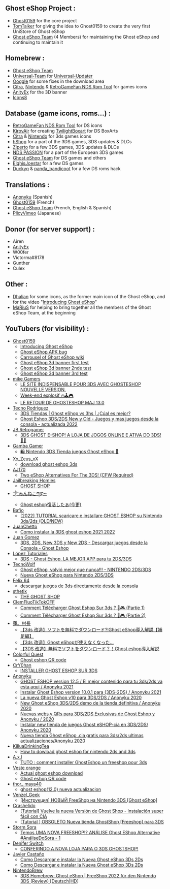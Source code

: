 ## Ghost eShop Project :
- [Ghost0159](https://github.com/Ghost0159) for the core project
- [TomTalker](https://github.com/tomtalker) for giving the idea to Ghost0159 to create the very first UniStore of Ghost eShop
- [Ghost eShop Team](https://github.com/ghost-land) (4 Members) for maintaining the Ghost eShop and continuing to maintain it

## Homebrew :
- [Ghost eShop Team](https://github.com/ghost-land)
- [Universal-Team](https://github.com/universal-Team/) for [Universal-Updater](https://github.com/universal-Team/universal-updater)
- [Ooggle](https://github.com/Ooggle) for some fixes in the download area
- [Citra](https://citra-emu.org/), [Nintendo](https://nintendo.com) & [RetroGameFan NDS Rom Tool](https://gbatemp.net/download/retrogamefan-nds-rom-tool-v1-0_b1215.35735/) for games icons
- [AnityEx](https://ko-fi.com/anityex) for the 3D banner
- [Icons8](https://icons8.com)

## Database (game icons, roms...) :
- [RetroGameFan NDS Rom Tool](https://gbatemp.net/download/retrogamefan-nds-rom-tool-v1-0_b1215.35735/) for DS icons
- [KirovAir](https://github.com/KirovAir) for creating [TwilightBoxart](https://github.com/KirovAir/TwilightBoxart) for DS BoxArts
- [Citra](https://citra-emu.org/) & [Nintendo](https://nintendo.com) for 3ds games icons
- [hShop](https://hshop.erista.me/) for a part of the 3DS games, 3DS updates & DLCs
- [Ziperto](https://www.ziperto.com/) for a few 3DS games, 3DS updates & DLCs
- [NDS PASSION](https://www.nds-passion.xyz/) for a part of the European 3DS games
- [Ghost eShop Team](https://github.com/ghost-land) for DS games and others
- [ElghisJoestar](https://github.com/Elghis) for a few DS games
- [Duckyq](https://discord.com/users/447352661424078858) & [panda_bandicoot](https://discord.com/users/835466498129657868) for a few DS roms hack

## Translations :
- [Anonyku](https://github.com/anonyku) (Spanish)
- [Ghost0159](https://github.com/Ghost0159) (French)
- [Ghost eShop Team](https://github.com/ghost-land) (French, English & Spanish)
- [PlicyVimeo](https://github.com/kuragehimekurara1) (Japanese)

## Donor (for server support) :
- Airen
- [AnityEx](https://ko-fi.com/anityex)
- W00fer
- Victorma#8178
- Gunther
- Culex

## Other :
- [Dhalian](https://github.com/Dhalian) for some icons, as the former main icon of the Ghost eShop, and for the video "[Introducing Ghost eShop](https://www.youtube.com/watch?v=4kJPMQrV3TM&list=PLCXWv2VrEuia9MqM3-V7AX8jaibasxGIJ)"
- [MaRiuS](https://github.com/M4riUSS) for helping to bring together all the members of the Ghost eShop Team, at the beginning

## YouTubers (for visibility) :
- [Ghost0159](https://www.youtube.com/channel/UChxEA5WZPPDxAy6oYIFE6WA)
    - [Introducing Ghost eShop](https://www.youtube.com/watch?v=4kJPMQrV3TM&list=PLCXWv2VrEuia9MqM3-V7AX8jaibasxGIJ)
    - [Ghost eShop APK bug](https://youtube.com/shorts/BUC2l3Yoa7Y)
    - [Carrousel of Ghost eShop wiki](https://www.youtube.com/watch?v=7qZJyUBrLG4&list=PLCXWv2VrEuia9MqM3-V7AX8jaibasxGIJ)
    - [Ghost eShop 3d banner first test](https://youtube.com/shorts/-DGHfmJsj3c)
    - [Ghost eShop 3d banner 2nde test](https://youtube.com/shorts/SrwDWl9nHU8)
    - [Ghost eShop 3d banner 3rd test](https://www.youtube.com/watch?v=g9Se7eJj5gM&list=PLCXWv2VrEuia9MqM3-V7AX8jaibasxGIJ)
- [mike Gamers](https://www.youtube.com/channel/UC3JAGSa5tDqIA87Yr2WyD1g)
    - [LE SITE INDISPENSABLE POUR 3DS AVEC GHOSTESHOP NOUVELLE VERSION.](https://www.youtube.com/watch?v=lylSvL1eqbM&list=PLCXWv2VrEuia9MqM3-V7AX8jaibasxGIJ)
    - [Week-end explosif 🔥🕹️🎮](https://www.youtube.com/watch?v=JoS8HamLA4w&list=PLCXWv2VrEuia9MqM3-V7AX8jaibasxGIJ)
    - [LE RETOUR DE GHOSTESHOP MAJ 13.0](https://www.youtube.com/watch?v=Rv4uqX2Lgfw&list=PLCXWv2VrEuia9MqM3-V7AX8jaibasxGIJ)
- [Tecno Rodriguez](https://www.youtube.com/user/xFirepower2000x)
    - [3DS Tiendas | Ghost eShop vs 3hs | ¿Cúal es mejor?](https://www.youtube.com/watch?v=jk7ssoyaBb4&list=PLCXWv2VrEuia9MqM3-V7AX8jaibasxGIJ)
    - [Ghost Eshop 3DS/2DS New y Old - Juegos y mas juegos desde la consola - actualizada 2022](https://www.youtube.com/watch?v=8NO-erES0Gc&list=PLCXWv2VrEuia9MqM3-V7AX8jaibasxGIJ)
- [JB Retrogamer](https://www.youtube.com/c/JBRetrogamer)
    - [3DS GHOST E-SHOP! A LOJA DE JOGOS ONLINE E ATIVA DO 3DS! 👏🏼](https://www.youtube.com/watch?v=Hq8JGf_55fQ&list=PLCXWv2VrEuia9MqM3-V7AX8jaibasxGIJ)
- [Gamba Gamer](https://www.youtube.com/c/GambaGamer)
    - [🛍️ Nintendo 3DS Tienda juegos Ghost eShop 🏪](https://www.youtube.com/watch?v=QobsF440cBw&list=PLCXWv2VrEuia9MqM3-V7AX8jaibasxGIJ)
- [Xx_Zeus_xX](https://www.youtube.com/channel/UCNBUR1zgDs-Rkwex6y5LEYQ)
    - [download ghost eshop 3ds](https://www.youtube.com/watch?v=uRlyXEsRFIE&list=PLCXWv2VrEuia9MqM3-V7AX8jaibasxGIJ)
- [AJ170](https://www.youtube.com/c/AJ170)
    - [Two eShop Alternatives For The 3DS! (CFW Required)](https://www.youtube.com/watch?v=z-3zzF3LBDY&list=PLCXWv2VrEuia9MqM3-V7AX8jaibasxGIJ)
- [Jailbreaking Homies](https://www.youtube.com/channel/UCgqg6xrmbPDkQToW9JwBuSw)
    - [GHOST SHOP](https://www.youtube.com/watch?v=1hphQ-LFfMY&list=PLCXWv2VrEuia9MqM3-V7AX8jaibasxGIJ)
- [༒みんねこཀ࿐](https://www.youtube.com/channel/UCMtIg6JKeHifJruk6Y_JjCA)
    - [Ghost eshop復活したぁ(今更)](https://www.youtube.com/watch?v=yKZPzS7g4ks&list=PLCXWv2VrEuia9MqM3-V7AX8jaibasxGIJ)
- [Bafio](https://www.youtube.com/channel/UCRnCQP5yPIUWBkwkDiYyluQ)
    - [[2022] TUTORIAL scaricare e installare GHOST ESHOP su Nintendo 3ds/2ds (OLD/NEW)](https://www.youtube.com/watch?v=UjHE1ekeMCA&list=PLCXWv2VrEuia9MqM3-V7AX8jaibasxGIJ)
- [JuanChetto](https://www.youtube.com/c/JuanChetto)
    - [Como instalar la 3DS ghost eshop 2021 2022](https://www.youtube.com/watch?v=xF9eqCOAjvM&list=PLCXWv2VrEuia9MqM3-V7AX8jaibasxGIJ)
- [Juan Gomez](https://www.youtube.com/c/JuanGomez09)
    - [3DS, 2DS, New 3DS y New 2DS - Descargar juegos desde la Consola - Ghost Eshop](https://www.youtube.com/watch?v=rQOls7vhg5U&list=PLCXWv2VrEuia9MqM3-V7AX8jaibasxGIJ)
- [López Tutoriales](https://www.youtube.com/c/L%C3%B3pezTutoriales)
    - [3DS - Ghost Eshop, LA MEJOR APP para tu 2DS/3DS](https://www.youtube.com/watch?v=JfzTBqzpUJc&list=PLCXWv2VrEuia9MqM3-V7AX8jaibasxGIJ)
- [TecnoWolf](https://www.youtube.com/c/TecnoWolf)
    - [Ghost eShop, volvió mejor que nunca!!! - NINTENDO 2DS/3DS](https://www.youtube.com/watch?v=Fn45W4ybIuo&list=PLCXWv2VrEuia9MqM3-V7AX8jaibasxGIJ)
    - [Nueva Ghost eShop para Nintendo 2DS/3DS](https://www.youtube.com/watch?v=CwbKrA_5lmQ&list=PLCXWv2VrEuia9MqM3-V7AX8jaibasxGIJ)
- [Felix 64](https://www.youtube.com/channel/UCcgLszRq2ZCn9X-mXWZDW-A)
    - [descargar juegos de 3ds directamente desde la consola](https://www.youtube.com/watch?v=nQCHx-3LPl0&list=PLCXWv2VrEuia9MqM3-V7AX8jaibasxGIJ)
- [sthetix](https://www.youtube.com/c/sthetixofficial)
    - [THE GHOST SHOP](https://www.youtube.com/watch?v=cl38n3sZu20&list=PLCXWv2VrEuia9MqM3-V7AX8jaibasxGIJ)
- [ClemFluoTikTokOFF](https://www.youtube.com/channel/UCJXELcCDZOMfHnZYPAVRMyg)
    - [Comment Télécharger Ghost Eshop Sur 3ds ? 👻🎮 (Partie 1)](https://www.youtube.com/watch?v=X_pICpoeUm4&list=PLCXWv2VrEuia9MqM3-V7AX8jaibasxGIJ)
    - [Comment Télécharger Ghost Eshop Sur 3ds ? 👻🎮 (Partie 2)](https://www.youtube.com/watch?v=8c3Thr9Ry4k&list=PLCXWv2VrEuia9MqM3-V7AX8jaibasxGIJ)
- [蓮。村長](https://www.youtube.com/channel/UCOnziseEPDXhJgYhiNivi1Q)
    - [【3ds 改造】ソフトを無料でダウンロード⁈Ghost eShop導入解説【補足編】](https://www.youtube.com/watch?v=8v3sSMfKE-U&list=PLCXWv2VrEuia9MqM3-V7AX8jaibasxGIJ)
    - [【3ds 改造】Ghost eShopが使えなくなった...](https://www.youtube.com/watch?v=QJtHTRBmQT8&list=PLCXWv2VrEuia9MqM3-V7AX8jaibasxGIJ)
    - [【3DS 改造】無料でソフトをダウンロード？！Ghost eshop導入解説](https://www.youtube.com/watch?v=BiJ2EqV2mIg&list=PLCXWv2VrEuia9MqM3-V7AX8jaibasxGIJ)
- [Colorful Quest](https://www.youtube.com/channel/UCeMCVYTXJIHaX2M9sXQQeXg)
    - [Ghost eshop QR code](https://www.youtube.com/watch?v=s55uE_-XRW0&list=PLCXWv2VrEuia9MqM3-V7AX8jaibasxGIJ)
- [CrY0han](https://www.youtube.com/channel/UC91g-5xeeW7xAJTlZZmXnfw)
    - [INSTALLER GHOST ESHOP SUR 3DS](https://www.youtube.com/watch?v=OE6o36DYvHg&list=PLCXWv2VrEuia9MqM3-V7AX8jaibasxGIJ)
- [Anonyku](https://www.youtube.com/c/AnonyCub5)
    - [GHOST ESHOP version 12.5 / El mejor contenido para tu 3ds/2ds ya esta aqui / Anonyku 2021](https://www.youtube.com/watch?v=AZ9smVeU2IQ&list=PLCXWv2VrEuia9MqM3-V7AX8jaibasxGIJ)
    - [Instalar Ghost Eshop version 10.0.1 para (3DS-2DS) / Anonyku 2021](https://www.youtube.com/watch?v=8jfcNAjr5gc&list=PLCXWv2VrEuia9MqM3-V7AX8jaibasxGIJ)
    - [La nueva Ghost Eshop v10 para 3DS/2DS / Anonyku 2020](https://www.youtube.com/watch?v=5Py9hqByark&list=PLCXWv2VrEuia9MqM3-V7AX8jaibasxGIJ)
    - [New Ghost eShop 3DS/2DS demo de la tienda definitiva / Anonyku 2020](https://www.youtube.com/watch?v=k83pL8W8YtA&list=PLCXWv2VrEuia9MqM3-V7AX8jaibasxGIJ)
    - [Nuevas webs y QRs para 3DS/2DS Exclusivas de Ghost Eshop y Anonyku / 2020](https://www.youtube.com/watch?v=QGlV5yE2c0o&list=PLCXWv2VrEuia9MqM3-V7AX8jaibasxGIJ)
    - [Instalar new tienda de juegos Ghost eSHOP-cia en 3DS/2DS/ Anonyku 2020](https://www.youtube.com/watch?v=9nfhgVbt-RA&list=PLCXWv2VrEuia9MqM3-V7AX8jaibasxGIJ)
    - [Nueva tienda Ghost eShop .cia gratis para 3ds/2ds ultimas actualizaciones/Anonyku 2020](https://www.youtube.com/watch?v=FLBrQkVwnKE&list=PLCXWv2VrEuia9MqM3-V7AX8jaibasxGIJ)
- [KilluaDrinkingTea](https://www.youtube.com/channel/UCO7Yex6YVFGGbM-TAFHHmbg)
    - [How to dowload ghost eshop for nintendo 2ds and 3ds](https://www.youtube.com/watch?v=KkcGbeRS9CQ&list=PLCXWv2VrEuia9MqM3-V7AX8jaibasxGIJ)
- [A.x.l](https://www.youtube.com/channel/UC4qjmEg6Dmchj76QU_DYTtQ)
    - [TUTO : comment installer GhostEshop un freeshop pour 3ds](https://www.youtube.com/watch?v=jeqt64UIang&list=PLCXWv2VrEuia9MqM3-V7AX8jaibasxGIJ)
- [Veste orange](https://www.youtube.com/c/OrangeJacketEpic)
    - [Actual ghost eshop download](https://www.youtube.com/watch?v=uF9f_588jmk&list=PLCXWv2VrEuia9MqM3-V7AX8jaibasxGIJ)
    - [Ghost eshop QR code](https://www.youtube.com/watch?v=Fg6echOFPDs&list=PLCXWv2VrEuia9MqM3-V7AX8jaibasxGIJ)
- [thor_ maya40](https://www.youtube.com/channel/UCpHY3nH3DnqqtgyhzBp_Ktw)
    - [ghost eshop(12.0) nueva actualizacion](https://www.youtube.com/watch?v=fNRPufKboL4&list=PLCXWv2VrEuia9MqM3-V7AX8jaibasxGIJ)
- [Venzel_Geek](https://www.youtube.com/c/VenzelGeek)
    - [[Инструкция] НОВЫЙ FreeShop на Nintendo 3DS [Ghost eShop]](https://www.youtube.com/watch?v=Vk-MRzivSXs&list=PLCXWv2VrEuia9MqM3-V7AX8jaibasxGIJ)
- [Crashelido](https://www.youtube.com/c/Crashelido)
    - [[Tutorial] Vuelve la nueva Versión de Ghost Shop - Instalación super fácil con CIA](https://www.youtube.com/watch?v=2Ibb0hCy3gA&list=PLCXWv2VrEuia9MqM3-V7AX8jaibasxGIJ)
    - [[Tutorial ] OBSOLETO Nueva tienda GhostShop [Freeshop] para 3DS](https://www.youtube.com/watch?v=tp5op0alEqY&list=PLCXWv2VrEuia9MqM3-V7AX8jaibasxGIJ)
- [Storm Sora](https://www.youtube.com/channel/UColoAEka1NgXhwzoY2ZVbMQ)
    - [Temos UMA NOVA FREESHOP!? ANÁLISE Ghost EShop Alternative #AnáliseDoSora - 1](https://www.youtube.com/watch?v=Yen4Q4KXoW4&list=PLCXWv2VrEuia9MqM3-V7AX8jaibasxGIJ)
- [Denifer Switch](https://www.youtube.com/channel/UCehmAStB0apBXrXa3LB1Aww)
    - [CONFERINDO A NOVA LOJA PARA O 3DS GHOSTSHOP!](https://www.youtube.com/watch?v=Z3M0LYcoAbA&list=PLCXWv2VrEuia9MqM3-V7AX8jaibasxGIJ)
- [Javier Castaño](https://www.youtube.com/channel/UC3iMO5uzxd0eLICaaY5WUxQ)
    - [Como Descargar e instalar la Nueva Ghost eShop 3Ds 2Ds](https://www.youtube.com/watch?v=dSyim_Khg2s&list=PLCXWv2VrEuia9MqM3-V7AX8jaibasxGIJ)
    - [Como Descargar e instalar la Nueva Ghost eShop 3Ds 2Ds](https://www.youtube.com/watch?v=pQIq5Bv8tLc&list=PLCXWv2VrEuia9MqM3-V7AX8jaibasxGIJ)
- [NintendoBrew](https://www.youtube.com/channel/UCAR-Uab7eQJwfoG2u8qGjOw)
    - [3DS Homebrew: Ghost eShop | FreeShop 2022 für den Nintendo 3DS (Review) [Deutsch|HD]](https://www.youtube.com/watch?v=hE3677iRIrE&t=27s)